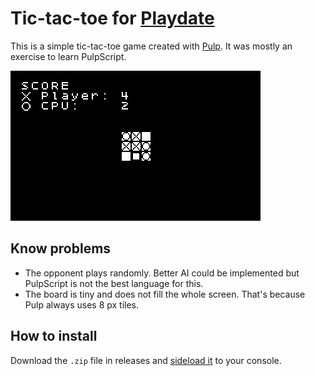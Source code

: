 # Tic-tac-toe for [Playdate](https://play.date/)

This is a simple tic-tac-toe game created with [Pulp](https://play.date/pulp/docs/).
It was mostly an exercise to learn PulpScript.

![Screenshot](screenshot.gif)

## Know problems

* The opponent plays randomly.
Better AI could be implemented but PulpScript is not the best language for this.
* The board is tiny and does not fill the whole screen.
That's because Pulp always uses 8 px tiles.

## How to install

Download the `.zip` file in releases
and [sideload it](https://help.play.date/games/sideloading/)
to your console.
